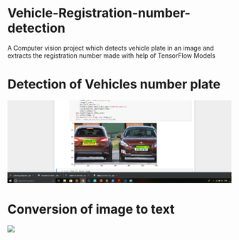 # Vehicle-Registration-number-detection
A Computer vision project which detects vehicle plate in an image and extracts the registration number made with help of TensorFlow Models


# Detection of Vehicles number plate
![](images/detection.png)

# Conversion of image to text
![](images/conversion.png)
